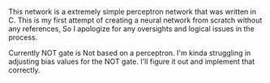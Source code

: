 This network is a extremely simple perceptron network that was written in C.
This is my first attempt of creating a neural network from scratch without any references,
So I apologize for any oversights and logical issues in the process.

Currently NOT gate is Not based on a perceptron. I'm kinda struggling in adjusting bias values for the NOT gate. I'll figure it out and implement that correctly.
